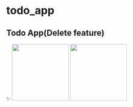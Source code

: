 # todo_app

## Todo App(Delete feature)

✨
<img src="https://user-images.githubusercontent.com/94317889/163559735-0a0bf45d-a905-4669-80c5-4aa71efb85ec.jpg" width="150">
<img src="https://user-images.githubusercontent.com/94317889/163559952-0798a883-519c-4094-97fc-da9058c473c0.jpg" width="150">



